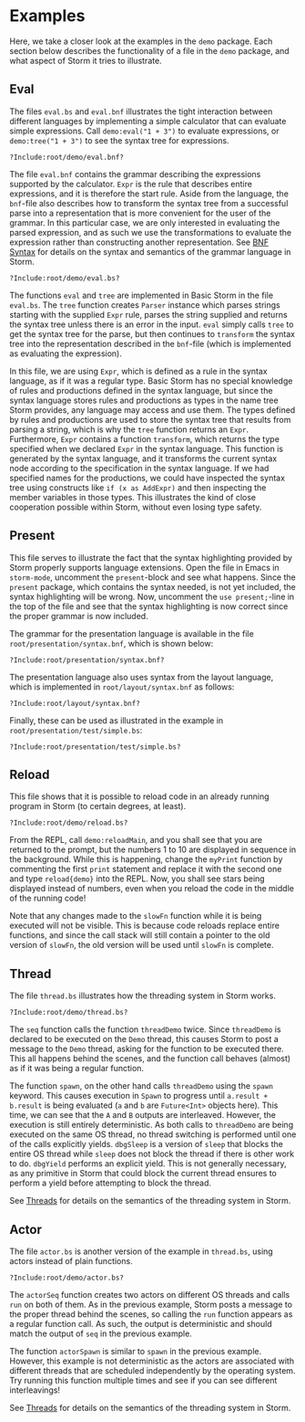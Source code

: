 Examples
=========

Here, we take a closer look at the examples in the `demo` package. Each section below describes the
functionality of a file in the `demo` package, and what aspect of Storm it tries to illustrate.


Eval
-----

The files `eval.bs` and `eval.bnf` illustrates the tight interaction between different languages by
implementing a simple calculator that can evaluate simple expressions. Call `demo:eval("1 + 3")` to
evaluate expressions, or `demo:tree("1 + 3")` to see the syntax tree for expressions.

```
?Include:root/demo/eval.bnf?
```

The file `eval.bnf` contains the grammar describing the expressions supported by the
calculator. `Expr` is the rule that describes entire expressions, and it is therefore the start
rule. Aside from the language, the `bnf`-file also describes how to transform the syntax tree from a
successful parse into a representation that is more convenient for the user of the grammar. In this
particular case, we are only interested in evaluating the parsed expression, and as such we use the
transformations to evaluate the expression rather than constructing another representation. See
[BNF Syntax](md://BNF_Syntax) for details on the syntax and semantics of the grammar language in Storm.

```
?Include:root/demo/eval.bs?
```

The functions `eval` and `tree` are implemented in Basic Storm in the file `eval.bs`. The `tree`
function creates `Parser` instance which parses strings starting with the supplied `Expr` rule,
parses the string supplied and returns the syntax tree unless there is an error in the input. `eval`
simply calls `tree` to get the syntax tree for the parse, but then continues to `transform` the
syntax tree into the representation described in the `bnf`-file (which is implemented as evaluating
the expression).

In this file, we are using `Expr`, which is defined as a rule in the syntax language, as if it was a
regular type. Basic Storm has no special knowledge of rules and productions defined in the syntax
language, but since the syntax language stores rules and productions as types in the name tree Storm
provides, any language may access and use them. The types defined by rules and productions are used
to store the syntax tree that results from parsing a string, which is why the `tree` function
returns an `Expr`. Furthermore, `Expr` contains a function `transform`, which returns the type
specified when we declared `Expr` in the syntax language. This function is generated by the syntax
language, and it transforms the current syntax node according to the specification in the syntax
language. If we had specified names for the productions, we could have inspected the syntax tree
using constructs like `if (x as AddExpr)` and then inspecting the member variables in those
types. This illustrates the kind of close cooperation possible within Storm, without even losing
type safety.


Present
--------

This file serves to illustrate the fact that the syntax highlighting provided by Storm properly
supports language extensions. Open the file in Emacs in `storm-mode`, uncomment the `present`-block
and see what happens. Since the `present` package, which contains the syntax needed, is not yet
included, the syntax highlighting will be wrong. Now, uncomment the `use present;`-line in the top
of the file and see that the syntax highlighting is now correct since the proper grammar is now
included.

The grammar for the presentation language is available in the file `root/presentation/syntax.bnf`, which
is shown below:

```
?Include:root/presentation/syntax.bnf?
```

The presentation language also uses syntax from the layout language, which is implemented in
`root/layout/syntax.bnf` as follows:

```
?Include:root/layout/syntax.bnf?
```

Finally, these can be used as illustrated in the example in `root/presentation/test/simple.bs`:

```
?Include:root/presentation/test/simple.bs?
```

Reload
-------

This file shows that it is possible to reload code in an already running program in Storm (to
certain degrees, at least).

```
?Include:root/demo/reload.bs?
```

From the REPL, call `demo:reloadMain`, and you shall see that you are returned to the prompt, but
the numbers 1 to 10 are displayed in sequence in the background. While this is happening, change the
`myPrint` function by commenting the first `print` statement and replace it with the second one and
type `reload{demo}` into the REPL. Now, you shall see stars being displayed instead of numbers, even
when you reload the code in the middle of the running code!

Note that any changes made to the `slowFn` function while it is being executed will not be
visible. This is because code reloads replace entire functions, and since the call stack will still
contain a pointer to the old version of `slowFn`, the old version will be used until `slowFn` is
complete.

Thread
-------

The file `thread.bs` illustrates how the threading system in Storm works.

```
?Include:root/demo/thread.bs?
```

The `seq` function calls the function `threadDemo` twice. Since `threadDemo` is declared to be
executed on the `Demo` thread, this causes Storm to post a message to the `Demo` thread, asking for
the function to be executed there. This all happens behind the scenes, and the function call behaves
(almost) as if it was being a regular function.

The function `spawn`, on the other hand calls `threadDemo` using the `spawn` keyword. This causes
execution in `Spawn` to progress until `a.result + b.result` is being evaluated (`a` and `b` are
`Future<Int>` objects here). This time, we can see that the `A` and `B` outputs are
interleaved. However, the execution is still entirely deterministic. As both calls to `threadDemo`
are being executed on the same OS thread, no thread switching is performed until one of the calls
explicitly yields. `dbgSleep` is a version of `sleep` that blocks the entire OS thread while `sleep`
does not block the thread if there is other work to do. `dbgYield` performs an explicit yield. This
is not generally necessary, as any primitive in Storm that could block the current thread ensures
to perform a yield before attempting to block the thread.

See [Threads](md://Storm/Threads) for details on the semantics of the threading system in Storm.


Actor
------

The file `actor.bs` is another version of the example in `thread.bs`, using actors instead of plain
functions.

```
?Include:root/demo/actor.bs?
```

The `actorSeq` function creates two actors on different OS threads and calls `run` on
both of them. As in the previous example, Storm posts a message to the proper thread behind the
scenes, so calling the `run` function appears as a regular function call. As such, the output is
deterministic and should match the output of `seq` in the previous example.

The function `actorSpawn` is similar to `spawn` in the previous example. However, this example is
not deterministic as the actors are associated with different threads that are scheduled
independently by the operating system. Try running this function multiple times and see if you can
see different interleavings!

See [Threads](md://Storm/Threads) for details on the semantics of the threading system in Storm.
